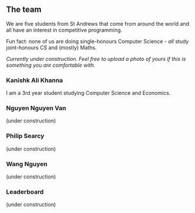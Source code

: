 ## The team

We are five students from St Andrews that come from around the world and all have an interest in competitive programming. 

Fun fact: none of us are doing single-honours Computer Science - *all* study joint-honours CS and (mostly) Maths.

*Currently under construction. Feel free to upload a photo of yours if this is something you are comfortable with.*

### Kanishk Ali Khanna
I am a 3rd year student studying Computer Science and Economics. 

### Nguyen Nguyen Van

(under construction)

### Philip Searcy

(under construction)

### Wang Nguyen

(under construction)

### Leaderboard

(under construction)
